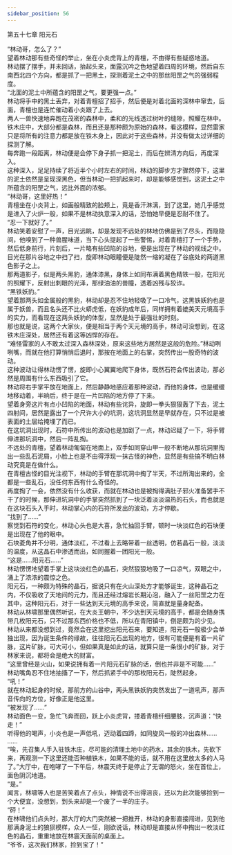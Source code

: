 ```yaml
---
sidebar_position: 56
---
```

 第五十七章 阳元石


“林动哥，怎么了？”  
望着林动那有些奇怪的举止，坐在小炎虎背上的青檀，不由得有些疑惑地道。  
林动摆了摆手，并未回话，抬起头来，面露沉吟之色地望着四周的环境，然后自东南西北四个方向，都是抓了一把黑土，探测着泥土之中的那丝阳罡之气的强弱程度。  
“北面的泥土中所蕴含的阳罡之气，要更强一点。”  
林动将手中的黑土丢弃，对着青檀招了招手，然后便是对着北面的深林中窜去，后面，青檀也是连忙催动着小炎跟了上去。  
两人一兽快速地奔跑在茂密的森林中，柔和的光线透过树叶的缝隙，照耀在林中。  
铁木庄中，大部分都是森林，而且还是那种颇为原始的森林，看这模样，显然雷家只是将所有的注意力都是放在铁木身上，因此对于这些森林，并没有做太过详细的探测了解。  
每奔跑一段距离，林动便是会停下身子抓一把泥土，而后在辨清方向后，再度深入。  
这种深入，足足持续了将近半个小时左右的时间，林动的脚步方才骤然停下，这里的泥土依然是呈现深黑色，但当林动一把抓起来时，却是能够感觉到，这泥土之中所蕴含的阳罡之气，远比外面的浓郁。  
“林动哥，这里好热！”  
青檀坐在小炎背上，如画般精致的脸颊上，竟是香汗淋漓，到了这里，她几乎感觉是进入了火炉一般，如果不是林动执意深入的话，恐怕她早便是忍耐不住了。  
“忍一下就好了。”  
林动笑着安慰了一声，目光远眺，却是发现不远处的林地仿佛是到了尽头，而隐隐间，他嗅到了一种兽腥味道，当下心头提起了一些警惕，对着青檀打了一个手势，然后低身前行，片刻后，一片略有些凹陷的谷地，便是出现在了林动的视线之中。  
目光在那片谷地之中扫了扫，旋即林动眼瞳便是陡然一缩的凝在了谷底处的两道黑色影子之上。  
那两道影子，似是两头黑豹，通体漆黑，身体上如同布满着黑色精铁一般，在阳光的照耀下，反射出刺眼的光泽，那绿油油的兽瞳，透着凶残与狡诈。  
“黑铁妖豹。”  
望着那两头如金属般的黑豹，林动却是忍不住地轻吸了一口冷气，这黑铁妖豹也是属于妖兽，而且名头还不比火蟒虎低，在妖豹成年后，同样拥有着媲美天元境高手的实力，而看现在这两头妖豹的体型，显然是处于最强壮的时刻。  
那也就是说，这两个大家伙，便是相当于两个天元境的高手，林动可没想到，在这铁木庄深处，居然还有着这等凶悍的存在。  
“难怪雷家的人不敢太过深入森林深处，原来这些地方居然是这般的危险。”林动咧咧嘴，而就在他打算悄悄后退时，那按在地面上的右掌，突然传出一股奇特的波动。  
这种波动让得林动愣了愣，旋即小心翼翼地爬下身体，既然石符会传出波动，那必然是周围有什么东西吸引了它。  
林动将右手掌平放在地面上，然后静静地感应着那种波动，而他的身体，也是缓缓地移动着，半晌后，终于是在一片凹陷的地方停了下来。  
望着身旁这片有点小凹陷的地面，林动有些诧异，旋即一拳头狠狠轰了下去，泥土四射间，居然是露出了一个尺许大小的坑洞，这坑洞显然是早就存在，只不过是被表面的土层给掩埋了而已。  
在这坑洞出现时，石符中所传出的波动也是加剧了一点，林动迟疑了一下，将手臂伸进那坑洞中，然后一阵乱掏。  
不远处的青檀，望着林动匍匐在地面上，双手如同穿山甲一般不断地从那坑洞里掏出一些乱石泥屑，小脸上也是不由得浮现一抹古怪的神色，显然是有些搞不明白林动究竟是在做什么。  
在青檀古怪的目光注视下，林动的手臂在那坑洞中掏了半天，不过所淘出来的，全都是一些乱石，没任何东西有什么奇怪的。  
再度掏了一会，依然没有什么收获，而就在林动也是被掏得满肚子邪火准备罢手不干了的时候，那伸进坑洞中的手掌突然抓到了一块泛着淡淡温热的石头，而也就是在这块石头入手时，林动掌心内的石符所发出的波动，方才停歇。  
“找到了……”  
察觉到石符的变化，林动心头也是大喜，急忙抽回手臂，顿时一块淡红色的石块便是出现在了他的眼中。  
石块菱角并不分明，通体淡红，不过看上去略带着一丝透明，仿若晶石一般，淡淡的温度，从这晶石中渗透而出，如同握着一团阳光一般。  
“这是……阳元石……”  
林动愣愣地望着手掌上这块淡红色的晶石，突然狠狠地吸了一口凉气，双眼之中，涌上了浓浓的震惊之色。  
阳元石，一种颇为特殊的晶石，据说只有在火山深处方才能够诞生，这种晶石之内，不仅吸收了天地间的元力，而且还经过熔岩长期沁泡，融入了一丝阳罡之力在其中，这种阳元石，对于一些达到天元境的高手来说，简直就是量身配备。  
林动从林啸那里偶然听说，在大炎王朝中，不少达到天元境的高手，都是会随身携带几枚阳元石，只不过那东西价格也不低，所以在青阳镇中，倒是颇为的少见。  
林动从来都没想到过，竟然会在这里挖出阳元石来，要知道，阳元石一般极少会单独出现，因为诞生条件的缘故，往往阳元石出现的地方，很有可能便是有着一片矿脉，这片矿脉，可大可小，但如果真是如此的话，就算只是一条很小的矿脉，对于林家来说，都将会是绝大的财富。  
“这里曾经是火山，如果说拥有着一片阳元石矿脉的话，倒也并非是不可能……”  
林动嘴角忍不住地抽搐了一下，然后抓紧手中的那枚阳元石，陡然起身。  
“吼！”  
就在林动起身的时候，那前方的山谷中，两头黑铁妖豹突然发出了一道吼声，那声音传向的方位，好像正是他这里。  
“被发现了……”  
林动面色一变，急忙飞奔而回，跃上小炎虎背，搂着青檀纤细腰肢，沉声道：“快走！”  
听得他的喝声，小炎也是一声低吼，迈动着四蹄，如同旋风一般的冲出森林……  
……  
“唉，先召集人手入驻铁木庄，尽可能的清理土地中的药水，其余的铁木，先砍下来，再观测一下这里还能否种植铁木，如果不能的话，就不用在这里放太多的人马了。”大厅中，在咆哮了一下午后，林震天终于是停止了无谓的怒火，坐在首位上，面色阴沉地道。  
“是。”  
闻言，林啸等人也是苦笑着点了点头，神情说不出得沮丧，还以为此次能够捡到一个大便宜，没想到，到头来却是一个废了一半的庄子。  
“砰！”  
在林啸他们点头时，那大厅的大门突然被一把推开，林动的身影直接闯进，见到他那满身泥土的狼狈模样，众人一怔，刚欲说话，林动却是直接从怀中掏出一枚淡红色的晶石，重重地放在林震天面前的桌面上。  
“爷爷，这次我们林家，捡到宝了！”  
  
  
